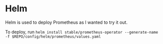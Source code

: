 # Helm

Helm is used to deploy Prometheus as I wanted to try it out.

To deploy, run `helm install stable/prometheus-operator --generate-name -f $REPO/config/helm/prometheus/values.yaml`